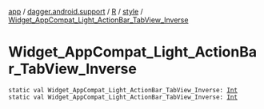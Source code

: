 [app](../../../index.md) / [dagger.android.support](../../index.md) / [R](../index.md) / [style](index.md) / [Widget_AppCompat_Light_ActionBar_TabView_Inverse](./-widget_-app-compat_-light_-action-bar_-tab-view_-inverse.md)

# Widget_AppCompat_Light_ActionBar_TabView_Inverse

`static val Widget_AppCompat_Light_ActionBar_TabView_Inverse: `[`Int`](https://kotlinlang.org/api/latest/jvm/stdlib/kotlin/-int/index.html)
`static val Widget_AppCompat_Light_ActionBar_TabView_Inverse: `[`Int`](https://kotlinlang.org/api/latest/jvm/stdlib/kotlin/-int/index.html)
